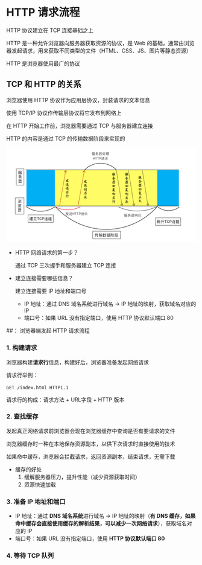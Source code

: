 # HTTP 请求流程

HTTP 协议建立在 TCP 连接基础之上

HTTP 是一种允许浏览器向服务器获取资源的协议，是 Web 的基础，通常由浏览器发起请求，用来获取不同类型的文件（HTML、CSS、JS、图片等静态资源）

HTTP 是浏览器使用最广的协议

## TCP 和 HTTP 的关系

浏览器使用 HTTP 协议作为应用层协议，封装请求的文本信息

使用 TCP/IP 协议作传输层协议将它发布到网络上

在 HTTP 开始工作前，浏览器需要通过 TCP 与服务器建立连接

HTTP 的内容是通过 TCP 的传输数据阶段来实现的

![TCP 和 HTTP 的关系](./TCP&HTTP.png)

- HTTP 网络请求的第一步？

  通过 TCP 三次握手和服务器建立 TCP 连接

- 建立连接需要哪些信息？

  建立连接需要 IP 地址和端口号

  - IP 地址：通过 DNS 域名系统进行域名 -> IP 地址的映射，获取域名对应的 IP
  - 端口号：如果 URL 没有指定端口，使用 HTTP 协议默认端口 80

##： 浏览器端发起 HTTP 请求流程

### 1. 构建请求

浏览器构建**请求行**信息，构建好后，浏览器准备发起网络请求

请求行举例：

`GET /index.html HTTP1.1`

请求行的构成：请求方法 + URL字段 + HTTP 版本

### 2. 查找缓存

发起真正网络请求前浏览器会现在浏览器缓存中查询是否有要请求的文件

浏览器缓存时一种在本地保存资源副本，以供下次请求时直接使用的技术

如果命中缓存，浏览器会拦截请求，返回资源副本，结束请求，无需下载

- 缓存的好处
  1. 缓解服务器压力，提升性能（减少资源获取时间）
  2. 资源快速加载

### 3. 准备 IP 地址和端口

- IP 地址：通过 **DNS 域名系统**进行域名 -> IP 地址的映射（**有 DNS 缓存，如果命中缓存会直接使用缓存的解析结果，可以减少一次网络请求**），获取域名对应的 IP
- 端口号：如果 URL 没有指定端口，使用 **HTTP 协议默认端口 80**

### 4. 等待 TCP 队列

